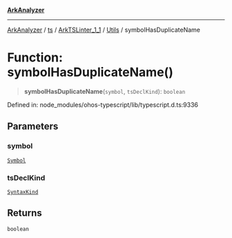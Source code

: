 [**ArkAnalyzer**](../../../../../../../../README.md)

***

[ArkAnalyzer](../../../../../../../../globals.md) / [ts](../../../../../README.md) / [ArkTSLinter\_1\_1](../../../README.md) / [Utils](../README.md) / symbolHasDuplicateName

# Function: symbolHasDuplicateName()

> **symbolHasDuplicateName**(`symbol`, `tsDeclKind`): `boolean`

Defined in: node\_modules/ohos-typescript/lib/typescript.d.ts:9336

## Parameters

### symbol

[`Symbol`](../../../../../interfaces/Symbol.md)

### tsDeclKind

[`SyntaxKind`](../../../../../enumerations/SyntaxKind.md)

## Returns

`boolean`
